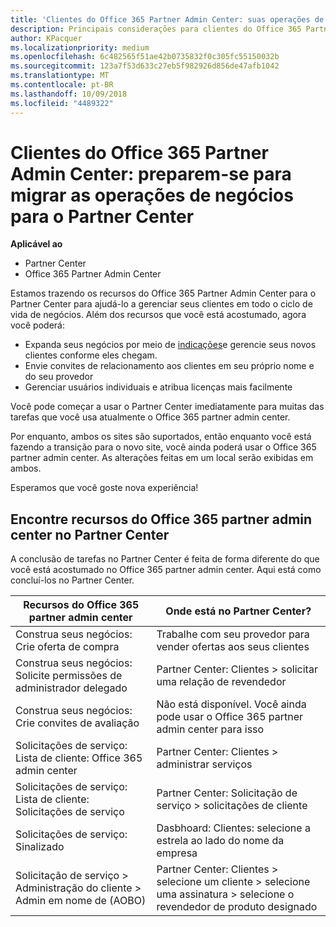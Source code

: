 ```yaml
---
title: 'Clientes do Office 365 Partner Admin Center: suas operações de negócios estão migrando para o Partner Center| Partner Center'
description: Principais considerações para clientes do Office 365 Partner Admin Center ao migrar para o Partner Center
author: KPacquer
ms.localizationpriority: medium
ms.openlocfilehash: 6c482565f51ae42b0735832f0c305fc55150032b
ms.sourcegitcommit: 123a7f53d633c27eb5f982926d856de47afb1042
ms.translationtype: MT
ms.contentlocale: pt-BR
ms.lasthandoff: 10/09/2018
ms.locfileid: "4489322"
---
```

# <a name="office-365-partner-admin-center-customers-get-ready-to-move-business-operations-to-partner-center"></a>Clientes do Office 365 Partner Admin Center: preparem-se para migrar as operações de negócios para o Partner Center

**Aplicável ao** 

- Partner Center
- Office 365 Partner Admin Center

Estamos trazendo os recursos do Office 365 Partner Admin Center para o Partner Center para ajudá-lo a gerenciar seus clientes em todo o ciclo de vida de negócios. Além dos recursos que você está acostumado, agora você poderá: 

*  Expanda seus negócios por meio de [indicações](referrals.md)e gerencie seus novos clientes conforme eles chegam.
*  Envie convites de relacionamento aos clientes em seu próprio nome e do seu provedor
*  Gerenciar usuários individuais e atribua licenças mais facilmente

Você pode começar a usar o Partner Center imediatamente para muitas das tarefas que você usa atualmente o Office 365 partner admin center. 

Por enquanto, ambos os sites são suportados, então enquanto você está fazendo a transição para o novo site, você ainda poderá usar o Office 365 partner admin center. As alterações feitas em um local serão exibidas em ambos.

Esperamos que você goste nova experiência!

## <a name="find-office-365-partner-admin-center-features-in-partner-center"></a>Encontre recursos do Office 365 partner admin center no Partner Center

A conclusão de tarefas no Partner Center é feita de forma diferente do que você está acostumado no Office 365 partner admin center. Aqui está como concluí-los no Partner Center.

| Recursos do Office 365 partner admin center                       | Onde está no Partner Center? | 
|   -----------------------------------------------  | -------------- |
| Construa seus negócios: Crie oferta de compra | Trabalhe com seu provedor para vender ofertas aos seus clientes |
| Construa seus negócios: Solicite permissões de administrador delegado | Partner Center: Clientes > solicitar uma relação de revendedor |
| Construa seus negócios: Crie convites de avaliação | Não está disponível. Você ainda pode usar o Office 365 partner admin center para isso |
| Solicitações de serviço: Lista de cliente: Office 365 admin center | Partner Center: Clientes > administrar serviços |
| Solicitações de serviço: Lista de cliente: Solicitações de serviço | Partner Center: Solicitação de serviço > solicitações de cliente |
| Solicitações de serviço: Sinalizado | Dasbhoard: Clientes: selecione a estrela ao lado do nome da empresa |
| Solicitação de serviço > Administração do cliente > Admin em nome de (AOBO) | Partner Center: Clientes > selecione um cliente > selecione uma assinatura > selecione o revendedor de produto designado |

